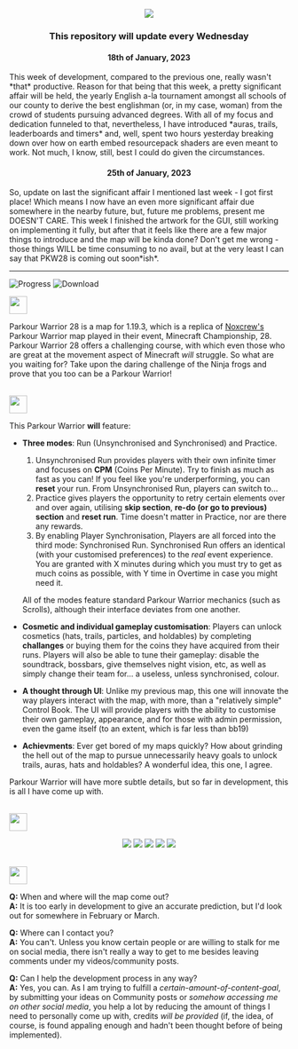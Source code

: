 <p align="center">
  <a href="https://youtube.com/c/LightedTechnology">
  <img src="https://cdn.discordapp.com/attachments/879977373859196939/1062690105065750568/Parkour_Warrior.png"> </a>
  <h3 align="center"> This repository will update every Wednesday </h3>
  
  <h4 align="center"> 18th of January, 2023 </h4>
  This week of development, compared to the previous one, really wasn't *that* productive. Reason for that being that this week, a pretty significant affair will be held, the yearly English a-la tournament amongst all schools of our county to derive the best englishman (or, in my case, woman) from the crowd of students pursuing advanced degrees. With all of my focus and dedication funneled to that, nevertheless, I have introduced *auras, trails, leaderboards and timers* and, well, spent two hours yesterday breaking down over how on earth embed resourcepack shaders are even meant to work. Not much, I know, still, best I could do given the circumstances.
</p>

  <h4 align="center"> 25th of January, 2023 </h4>
  So, update on last the significant affair I mentioned last week - I got first place! Which means I now have an even more significant affair due somewhere in the nearby future, but, future me problems, present me DOESN'T CARE. This week I finished the artwork for the GUI, still working on implementing it fully, but after that it feels like there are a few major things to introduce and the map will be kinda done? Don't get me wrong - those things WILL be time consuming to no avail, but at the very least I can say that PKW28 is coming out soon*ish*.
</p>

---

![Progress](https://img.shields.io/badge/Progress%3A-42%25-success?style=for-the-badge&logo=hackthebox)
![Download](https://img.shields.io/badge/Download%3A-Soonish-red?style=for-the-badge&logo=dropbox)

<img src="https://cdn.discordapp.com/attachments/879977373859196939/1062692031593459772/Info.png" height=32>

Parkour Warrior 28 is a map for 1.19.3, which is a replica of [Noxcrew's](https://noxcrew.com/) Parkour Warrior map played in their event, Minecraft Championship, 28. Parkour Warrior 28 offers a challenging course, with which even those who are great at the movement aspect of Minecraft *will* struggle. So what are you waiting for? Take upon the daring challenge of the Ninja frogs and prove that you too can be a Parkour Warrior!

</br>

<img src="https://cdn.discordapp.com/attachments/879977373859196939/1062693052742914109/features.png" height=32>

This Parkour Warrior **will** feature:

- **Three modes**: Run (Unsynchronised and Synchronised) and Practice.
  1. Unsynchronised Run provides players with their own infinite timer and focuses on **CPM** (Coins Per Minute). Try to finish as much as fast as you can! If you feel like you're underperforming, you can **reset** your run. From Unsynchronised Run, players can switch to...
  2. Practice gives players the opportunity to retry certain elements over and over again, utilising **skip section**, **re-do (or go to previous) section** and **reset run**. Time doesn't matter in Practice, nor are there any rewards.
  3. By enabling Player Synchronisation, Players are all forced into the third mode: Synchronised Run. Synchronised Run offers an identical (with your customised preferences) to the *real* event experience. You are granted with X minutes during which you must try to get as much coins as possible, with Y time in Overtime in case you might need it.
  
  All of the modes feature standard Parkour Warrior mechanics (such as Scrolls), although their interface deviates from one another.
- **Cosmetic and individual gameplay customisation**: Players can unlock cosmetics (hats, trails, particles, and holdables) by completing **challanges** or buying them for the coins they have acquired from their runs. Players will also be able to tune their gameplay: disable the soundtrack, bossbars, give themselves night vision, etc, as well as simply change their team for... a useless, unless synchronised, colour. 
- **A thought through UI**: Unlike my previous map, this one will innovate the way players interact with the map, with more, than a "relatively simple" Control Book. The UI will provide players with the ability to customise their own gameplay, appearance, and for those with admin permission, even the game itself (to an extent, which is far less than bb19)
- **Achievments**: Ever get bored of my maps quickly? How about grinding the hell out of the map to pursue unnecessarily heavy goals to unlock trails, auras, hats and holdables? A wonderful idea, this one, I agree.

Parkour Warrior will have more subtle details, but so far in development, this is all I have come up with.

<br>

<img src="https://cdn.discordapp.com/attachments/879977373859196939/1062692031232741466/Teasers.png" height=32>

<p align="center">
<img src="https://cdn.discordapp.com/attachments/879977373859196939/1062710777737400421/2023-01-11_18.30.51.png">
<img src="https://cdn.discordapp.com/attachments/879977373859196939/1062710778874040330/2023-01-11_18.32.17.png">
<img src="https://cdn.discordapp.com/attachments/879977373859196939/1062710778471391272/2023-01-11_18.31.49.png">
<img src="https://cdn.discordapp.com/attachments/959962673934663691/1066699522291544165/image.png">
<img src="https://cdn.discordapp.com/attachments/879977373859196939/1067823091549483059/image.png">
</p>

<br>

<img src="https://cdn.discordapp.com/attachments/879977373859196939/1062691893554708530/For_Anyone_Questioning.png" height=32>

**Q:** When and where will the map come out?\
**A:** It is too early in development to give an accurate prediction, but I'd look out for somewhere in February or March.

**Q:** Where can I contact you?\
**A:** You can't. Unless you know certain people or are willing to stalk for me on social media, there isn't really a way to get to me besides leaving comments under my videos/community posts.

**Q:** Can I help the development process in any way?\
**A:** Yes, you can. As I am trying to fulfill a *certain-amount-of-content-goal*, by submitting your ideas on Community posts or *somehow accessing me on other social media*, you help a lot by reducing the amount of things I need to personally come up with, credits *will be provided* (if, the idea, of course, is found appaling enough and hadn't been thought before of being implemented).
